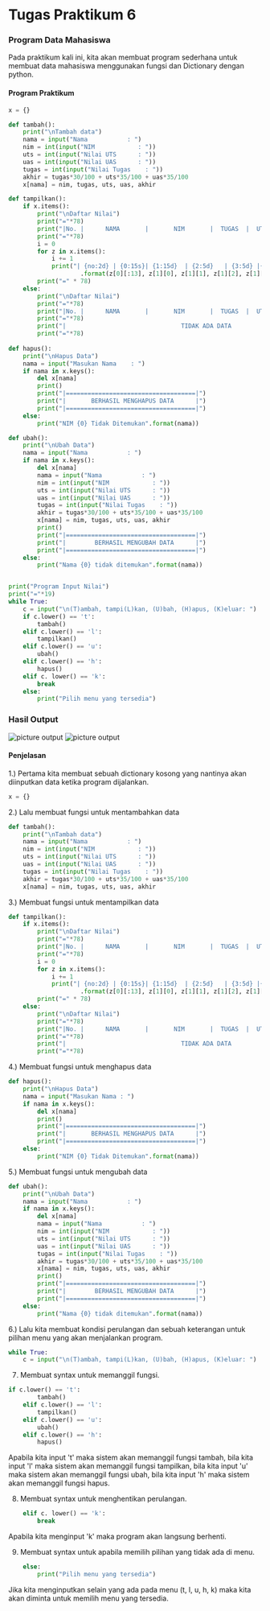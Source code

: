 # Tugas Praktikum 6

### Program Data Mahasiswa

Pada praktikum kali ini, kita akan membuat program sederhana untuk membuat data mahasiswa menggunakan fungsi dan Dictionary dengan python.

#### Program Praktikum

``` python
x = {}

def tambah():
    print("\nTambah data")
    nama = input("Nama           : ")
    nim = int(input("NIM            : "))
    uts = int(input("Nilai UTS      : "))
    uas = int(input("Nilai UAS      : "))
    tugas = int(input("Nilai Tugas    : "))
    akhir = tugas*30/100 + uts*35/100 + uas*35/100
    x[nama] = nim, tugas, uts, uas, akhir

def tampilkan():
    if x.items():
        print("\nDaftar Nilai")
        print("="*78)
        print("|No. |      NAMA       |       NIM       |  TUGAS  |  UTS  |  UAS  |  AKHIR  |")
        print("="*78)
        i = 0
        for z in x.items():
            i += 1
            print("| {no:2d} | {0:15s}| {1:15d}  | {2:5d}   | {3:5d} |{4:6d} | {5:7.2f} |"
                    .format(z[0][:13], z[1][0], z[1][1], z[1][2], z[1][3], z[1][4], no=i))
        print("=" * 78)
    else:
        print("\nDaftar Nilai")
        print("="*78)
        print("|No. |      NAMA       |       NIM       |  TUGAS  |  UTS  |  UAS  |  AKHIR  |")
        print("="*78)
        print("|                                TIDAK ADA DATA                              |")
        print("="*78)
    
def hapus():
    print("\nHapus Data")
    nama = input("Masukan Nama    : ")
    if nama in x.keys():
        del x[nama]
        print()
        print("|====================================|")
        print("|       BERHASIL MENGHAPUS DATA      |")
        print("|====================================|")
    else:
        print("NIM {0} Tidak Ditemukan".format(nama))

def ubah():
    print("\nUbah Data")
    nama = input("Nama           : ")
    if nama in x.keys():
        del x[nama]
        nama = input("Nama           : ")
        nim = int(input("NIM            : "))
        uts = int(input("Nilai UTS      : "))
        uas = int(input("Nilai UAS      : "))
        tugas = int(input("Nilai Tugas    : "))
        akhir = tugas*30/100 + uts*35/100 + uas*35/100
        x[nama] = nim, tugas, uts, uas, akhir
        print()
        print("|====================================|")
        print("|        BERHASIL MENGUBAH DATA      |")
        print("|====================================|")
    else:
        print("Nama {0} tidak ditemukan".format(nama))


print("Program Input Nilai")
print("="*19)
while True:
    c = input("\n(T)ambah, tampi(L)kan, (U)bah, (H)apus, (K)eluar: ")
    if c.lower() == 't':
        tambah()
    elif c.lower() == 'l':
        tampilkan()
    elif c.lower() == 'u':
        ubah()
    elif c.lower() == 'h':
        hapus()
    elif c. lower() == 'k':
        break
    else:
        print("Pilih menu yang tersedia")
```
### Hasil Output
![picture output](picture/hasil1.PNG)
![picture output](picture/hasil2.PNG)

#### Penjelasan 

1.) Pertama kita membuat sebuah dictionary kosong yang nantinya akan diinputkan data ketika program dijalankan.
```python
x = {}
```

2.) Lalu membuat fungsi untuk mentambahkan data
```python
def tambah():
    print("\nTambah data")
    nama = input("Nama           : ")
    nim = int(input("NIM            : "))
    uts = int(input("Nilai UTS      : "))
    uas = int(input("Nilai UAS      : "))
    tugas = int(input("Nilai Tugas    : "))
    akhir = tugas*30/100 + uts*35/100 + uas*35/100
    x[nama] = nim, tugas, uts, uas, akhir
```

3.) Membuat fungsi untuk mentampilkan data
```python
def tampilkan():
    if x.items():
        print("\nDaftar Nilai")
        print("="*78)
        print("|No. |      NAMA       |       NIM       |  TUGAS  |  UTS  |  UAS  |  AKHIR  |")
        print("="*78)
        i = 0
        for z in x.items():
            i += 1
            print("| {no:2d} | {0:15s}| {1:15d}  | {2:5d}   | {3:5d} |{4:6d} | {5:7.2f} |"
                    .format(z[0][:13], z[1][0], z[1][1], z[1][2], z[1][3], z[1][4], no=i))
        print("=" * 78)
    else:
        print("\nDaftar Nilai")
        print("="*78)
        print("|No. |      NAMA       |       NIM       |  TUGAS  |  UTS  |  UAS  |  AKHIR  |")
        print("="*78)
        print("|                                TIDAK ADA DATA                              |")
        print("="*78)
```

4.) Membuat fungsi untuk menghapus data
```python
def hapus():
    print("\nHapus Data")
    nama = input("Masukan Nama : ")
    if nama in x.keys():
        del x[nama]
        print()
        print("|====================================|")
        print("|       BERHASIL MENGHAPUS DATA      |")
        print("|====================================|")
    else:
        print("NIM {0} Tidak Ditemukan".format(nama))
```

5.) Membuat fungsi untuk mengubah data
```python
def ubah():
    print("\nUbah Data")
    nama = input("Nama           : ")
    if nama in x.keys():
        del x[nama]
        nama = input("Nama           : ")
        nim = int(input("NIM            : "))
        uts = int(input("Nilai UTS      : "))
        uas = int(input("Nilai UAS      : "))
        tugas = int(input("Nilai Tugas    : "))
        akhir = tugas*30/100 + uts*35/100 + uas*35/100
        x[nama] = nim, tugas, uts, uas, akhir
        print()
        print("|====================================|")
        print("|        BERHASIL MENGUBAH DATA      |")
        print("|====================================|")
    else:
        print("Nama {0} tidak ditemukan".format(nama))
```

6.) Lalu kita membuat kondisi perulangan dan sebuah keterangan untuk pilihan menu yang akan menjalankan program.

```python
while True:
    c = input("\n(T)ambah, tampi(L)kan, (U)bah, (H)apus, (K)eluar: ")
```

7) Membuat syntax untuk memanggil fungsi.
```python
if c.lower() == 't':
        tambah()
    elif c.lower() == 'l':
        tampilkan()
    elif c.lower() == 'u':
        ubah()
    elif c.lower() == 'h':
        hapus()
```
Apabila kita input 't' maka sistem akan memanggil fungsi tambah, bila kita input 'l' maka sistem akan memanggil fungsi tampilkan, bila kita input 'u' maka sistem akan memanggil fungsi ubah, bila kita input 'h' maka sistem akan memanggil fungsi hapus.

8) Membuat syntax untuk menghentikan perulangan.
```python
    elif c. lower() == 'k':
        break
```
Apabila kita menginput 'k' maka program akan langsung berhenti.

9) Membuat syntax untuk apabila memilih pilihan yang tidak ada di menu.
```python
    else:
        print("Pilih menu yang tersedia")
```
Jika kita menginputkan selain yang ada pada menu (t, l, u, h, k) maka kita akan diminta untuk memilih menu yang tersedia.

